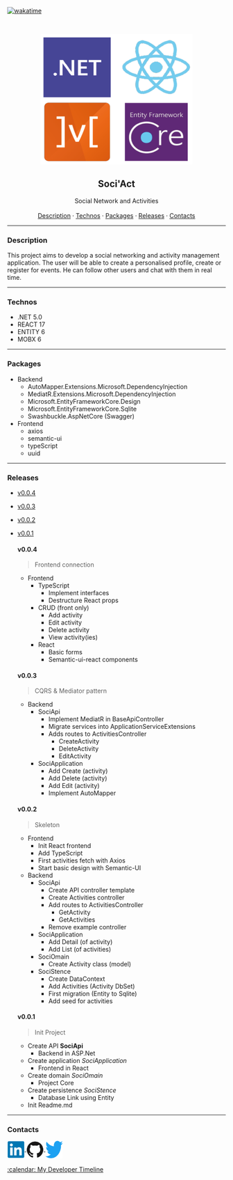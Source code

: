 [![wakatime](https://wakatime.com/badge/github/nicode-io/SociAct.svg)](https://wakatime.com/badge/github/nicode-io/SociAct)
<!-- PROJECT LOGO -->
<br/>
<p align="center">
  <a href="https://github.com/nicode-io/Flutter_Fundamentals">
    <img src="./Images/SociAct.png" alt="Logo" width="350" height=300">
  </a>
</p>                                                           
<h2 align="center">Soci'Act</h2>
<p align="center">
  Social Network and Activities
  <br />
  <br />
  <a href="#description">Description</a>
  ·
  <a href="#technos">Technos</a>
  ·
  <a href="#packages">Packages</a>
  ·
  <a href="#releases">Releases</a>
  ·
  <a href="#contacts">Contacts</a>
</p>


---

### Description

This project aims to develop a social networking and activity management application.
The user will be able to create a personalised profile, create or register for events.
He can follow other users and chat with them in real time.

---

### Technos

*   .NET 5.0
*   REACT 17
*   ENTITY 6
*   MOBX 6

---

### Packages

*   Backend
    +   AutoMapper.Extensions.Microsoft.DependencyInjection
    +   MediatR.Extensions.Microsoft.DependencyInjection
    +   Microsoft.EntityFrameworkCore.Design
    +   Microsoft.EntityFrameworkCore.Sqlite
    +   Swashbuckle.AspNetCore (Swagger)
*   Frontend
    +   axios
    +   semantic-ui
    +   typeScript
    +   uuid

---

### Releases

-   [v0.0.4](#v004)
-   [v0.0.3](#v003)
-   [v0.0.2](#v002)
-   [v0.0.1](#v001)
    
    ####    v0.0.4
    > Frontend connection
    
    *   Frontend
        +   TypeScript
            *   Implement interfaces
            *   Destructure React props
        +   CRUD (front only)
            *   Add activity
            *   Edit activity
            *   Delete activity
            *   View activity(ies)
        +   React
            *   Basic forms
            *   Semantic-ui-react components
    
    ####    v0.0.3
    >   CQRS & Mediator pattern
    
    *   Backend
        +   SociApi
            *   Implement MediatR in BaseApiController
            *   Migrate services into ApplicationServiceExtensions
            *   Adds routes to ActivitiesController
                +   CreateActivity
                +   DeleteActivity
                +   EditActivity
        +   SociApplication
            *   Add Create (activity)
            *   Add Delete (activity)
            *   Add Edit (activity)
            *   Implement AutoMapper

    ####    v0.0.2
    >   Skeleton
        
    *   Frontend
        +   Init React frontend
        +   Add TypeScript
        +   First activities fetch with Axios
        +   Start basic design with Semantic-UI
    *   Backend
        +   SociApi
            *   Create API controller template
            *   Create Activities controller
            *   Add routes to ActivitiesController
                +   GetActivity
                +   GetActivities
            *   Remove example controller
        +   SociApplication
            *   Add Detail (of activity)
            *   Add List (of activities)
        +   SociOmain
            *   Create Activity class (model)
        +   SociStence
            *   Create DataContext
            *   Add Activities (Activity DbSet)
            *   First migration (Entity to Sqlite)
            *   Add seed for activities
    
    ####    v0.0.1
    >   Init Project
    
    *   Create API **SociApi**
        +   Backend in ASP.Net
    *   Create application *SociApplication*
        +   Frontend in React
    *   Create domain *SociOmain*
        +   Project Core
    *   Create persistence *SociStence*
        +   Database Link using Entity
    *   Init Readme.md


---

### Contacts



<a href="https://linkedin.com/in/nicolas-denoel">
  <img align="center" src="https://github.com/devicons/devicon/blob/master/icons/linkedin/linkedin-original.svg" alt="linkedin.com/in/nicolas-denoel" width="40" height="40" />
</a>
<a href="https://github.com/nicode_io">
  <img align="center" src="https://github.com/devicons/devicon/blob/master/icons/github/github-original.svg" alt="github.com/nicode-io" width="40" height="40" />
</a>  
<a href="https://twitter.com/nicode_io">
  <img align="center" src="https://github.com/devicons/devicon/blob/master/icons/twitter/twitter-original.svg" alt="twitter.com/nicode_io" width="40" height="40" />
</a>  
<br/>
<br/>
<a href="https://timelines.gitkraken.com/timeline/2e12cc334eb0406b84bf7a6339e666c4?range=2020-05-26_2021-08-02">:calendar: My Developer Timeline</a>



